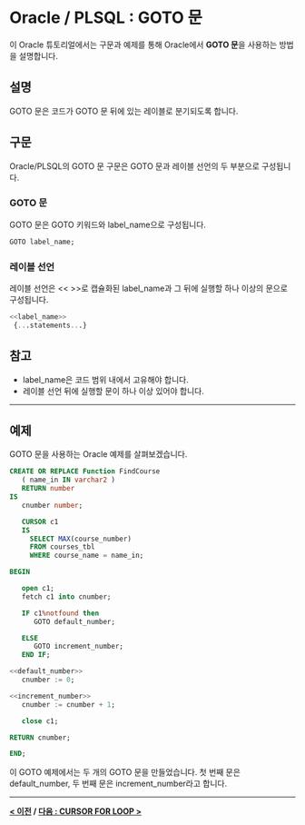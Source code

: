 # Oracle / PLSQL : GOTO 문

이 Oracle 튜토리얼에서는 구문과 예제를 통해 Oracle에서 **GOTO 문**을 사용하는 방법을 설명합니다.

## 설명
GOTO 문은 코드가 GOTO 문 뒤에 있는 레이블로 분기되도록 합니다.

## 구문
Oracle/PLSQL의 GOTO 문 구문은 GOTO 문과 레이블 선언의 두 부분으로 구성됩니다.

### GOTO 문
GOTO 문은 GOTO 키워드와 label_name으로 구성됩니다.
```sql
GOTO label_name;
```

### 레이블 선언
레이블 선언은 << >>로 캡슐화된 label_name과 그 뒤에 실행할 하나 이상의 문으로 구성됩니다.
```sql
<<label_name>>
 {...statements...}
```

## 참고
- label_name은 코드 범위 내에서 고유해야 합니다.
- 레이블 선언 뒤에 실행할 문이 하나 이상 있어야 합니다.

---
## 예제
GOTO 문을 사용하는 Oracle 예제를 살펴보겠습니다.
```sql
CREATE OR REPLACE Function FindCourse
   ( name_in IN varchar2 )
   RETURN number
IS
   cnumber number;

   CURSOR c1
   IS
     SELECT MAX(course_number)
     FROM courses_tbl
     WHERE course_name = name_in;

BEGIN

   open c1;
   fetch c1 into cnumber;

   IF c1%notfound then
      GOTO default_number;

   ELSE
      GOTO increment_number;
   END IF;

<<default_number>>
   cnumber := 0;

<<increment_number>>
   cnumber := cnumber + 1;

   close c1;

RETURN cnumber;

END;
```
이 GOTO 예제에서는 두 개의 GOTO 문을 만들었습니다. 첫 번째 문은 default_number, 두 번째 문은 increment_number라고 합니다.

---
**[< 이전](REPEAT_UNTIL_LOOP.md) / [다음 : CURSOR FOR LOOP >](CURSOR_FOR_LOOP.md)**